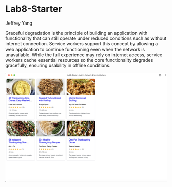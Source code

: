 # Lab8-Starter

Jeffrey Yang

Graceful degradation is the principle of building an application with functionality that can still operate under reduced conditions such as without internet connection. Service workers support this concept by allowing a web application to continue functioning even when the network is unavailable. While the full experience may rely on internet access, service workers cache essential resources so the core functionality degrades gracefully, ensuring usability in offline conditions.


![PWA Screenshot](./pwa.png)